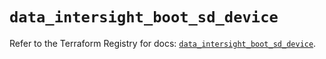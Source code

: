 # `data_intersight_boot_sd_device`

Refer to the Terraform Registry for docs: [`data_intersight_boot_sd_device`](https://registry.terraform.io/providers/ciscodevnet/intersight/1.0.71/docs/data-sources/boot_sd_device).
